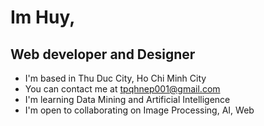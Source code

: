 Im Huy,
================================================================================================================================

Web developer and Designer
--------------------------

*   I'm based in Thu Duc City, Ho Chi Minh City
*   You can contact me at [tpqhnep001@gmail.com](mailto:tpqhnep001@gmail.com)
*   I'm learning Data Mining and Artificial Intelligence
*   I'm open to collaborating on Image Processing, AI, Web

